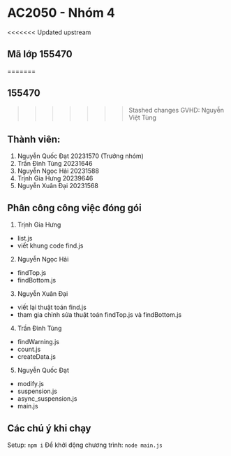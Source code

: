 # AC2050 - Nhóm 4
<<<<<<< Updated upstream
## Mã lớp 155470
=======
## 155470
>>>>>>> Stashed changes
GVHD: Nguyễn Việt Tùng

## Thành viên:
1. Nguyễn Quốc Đạt 20231570 (Trưởng nhóm)
2. Trần Đình Tùng 20231646
3. Nguyễn Ngọc Hải 20231588
4. Trịnh Gia Hưng 20239646
5. Nguyễn Xuân Đại 20231568

## Phân công công việc đóng gói
1. Trịnh Gia Hưng
- list.js
- viết khung code find.js
2. Nguyễn Ngọc Hải
- findTop.js
- findBottom.js
3. Nguyễn Xuân Đại
- viết lại thuật toán find.js
- tham gia chỉnh sửa thuật toán findTop.js và findBottom.js
4. Trần Đình Tùng
- findWarning.js
- count.js
- createData.js
5. Nguyễn Quốc Đạt
- modify.js
- suspension.js
- async_suspension.js
- main.js

## Các chú ý khi chạy
Setup: `npm i`
Để khởi động chương trình: `node main.js`

